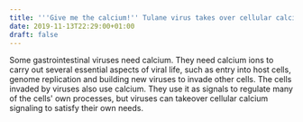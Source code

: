 ```yaml
---
title: '''Give me the calcium!'' Tulane virus takes over cellular calcium signaling to replicate'
date: 2019-11-13T22:29:00+01:00
draft: false
---
```


Some gastrointestinal viruses need calcium. They need calcium ions to carry out several essential aspects of viral life, such as entry into host cells, genome replication and building new viruses to invade other cells. The cells invaded by viruses also use calcium. They use it as signals to regulate many of the cells' own processes, but viruses can takeover cellular calcium signaling to satisfy their own needs.